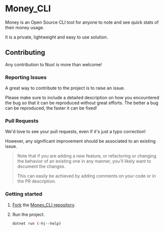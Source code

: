 # Money_CLI

Money is an Open Source CLI tool for anyone to note and see quick stats of their money usage.

It is a private, lightweight and easy to use solution.

## Contributing

Any contribution to Nuxt is more than welcome!

### Reporting Issues

A great way to contribute to the project is to raise an issue.

Please make sure to include a detailed description on how you encountered the bug so that it can be reproduced without great efforts. The better a bug can be reproduced, the faster it can be fixed!

### Pull Requests

We'd love to see your pull requests, even if it's just a typo correction!

However, any significant improvement should be associated to an existing issue.

> Note that if you are adding a new feature, or refactoring or changing the behavior of an existing one in any manner, you'll likely want to document the changes.
>
> This can easily be achieved by adding comments on your code or in the PR description.

### Getting started

1. [Fork](https://docs.github.com/en/get-started/quickstart/fork-a-repo) the [Money_CLI repository](https://github.com/Stratis-Dermanoutsos/Money_CLI).
2. Run the project.

    ```bash
    dotnet run (-h|--help)
    ```
